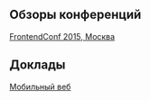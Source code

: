 ## Обзоры конференций
[FrontendConf 2015, Москва](/overview/frontendconfmsk2015)

## Доклады
[Мобильный веб](/pres/mobiles/?full#cover)